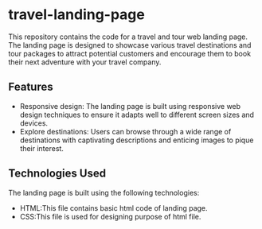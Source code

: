 # travel-landing-page

This repository contains the code for a travel and tour web landing page. The landing page is designed to showcase various travel destinations and tour packages to attract potential customers and encourage them to book their next adventure with your travel company.

## Features

- Responsive design: The landing page is built using responsive web design techniques to ensure it adapts well to different screen sizes and devices.
- Explore destinations: Users can browse through a wide range of destinations with captivating descriptions and enticing images to pique their interest.


## Technologies Used

The landing page is built using the following technologies:

- HTML:This file contains basic html code of landing page.
- CSS:This file is used for designing purpose of html file.







